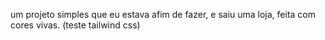 um projeto simples que eu estava afim de fazer, e saiu uma loja, feita com cores vivas. (teste tailwind css)

